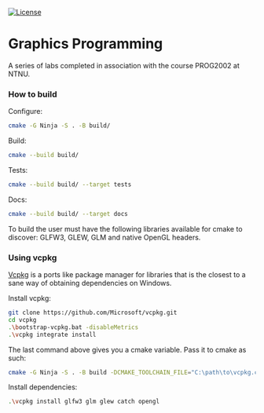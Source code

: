 [![License](https://img.shields.io/badge/license-MIT-blue.svg)](https://opensource.org/licenses/MIT)

# Graphics Programming

A series of labs completed in association with the course PROG2002 at NTNU.

### How to build

Configure:
```bash
cmake -G Ninja -S . -B build/
```

Build:
```bash
cmake --build build/
```

Tests:
```bash
cmake --build build/ --target tests
```

Docs:
```bash
cmake --build build/ --target docs
```

To build the user must have the following libraries available for cmake to discover: GLFW3, GLEW, GLM and native OpenGL headers.

### Using vcpkg

[Vcpkg](https://github.com/Microsoft/vcpkg) is a ports like package manager for libraries that is the closest to a sane way of obtaining dependencies on Windows.

Install vcpkg:
```bash
git clone https://github.com/Microsoft/vcpkg.git
cd vcpkg
.\bootstrap-vcpkg.bat -disableMetrics
.\vcpkg integrate install
```

The last command above gives you a cmake variable. Pass it to cmake as such:
```bash
cmake -G Ninja -S . -B build -DCMAKE_TOOLCHAIN_FILE="C:\path\to\vcpkg.cmake"
```

Install dependencies:
```bash
.\vcpkg install glfw3 glm glew catch opengl
```

